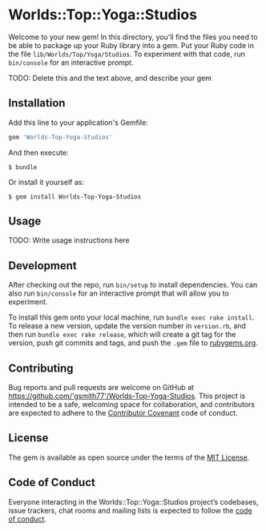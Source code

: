 # Worlds::Top::Yoga::Studios

Welcome to your new gem! In this directory, you'll find the files you need to be able to package up your Ruby library into a gem. Put your Ruby code in the file `lib/Worlds/Top/Yoga/Studios`. To experiment with that code, run `bin/console` for an interactive prompt.

TODO: Delete this and the text above, and describe your gem

## Installation

Add this line to your application's Gemfile:

```ruby
gem 'Worlds-Top-Yoga-Studios'
```

And then execute:

    $ bundle

Or install it yourself as:

    $ gem install Worlds-Top-Yoga-Studios

## Usage

TODO: Write usage instructions here

## Development

After checking out the repo, run `bin/setup` to install dependencies. You can also run `bin/console` for an interactive prompt that will allow you to experiment.

To install this gem onto your local machine, run `bundle exec rake install`. To release a new version, update the version number in `version.rb`, and then run `bundle exec rake release`, which will create a git tag for the version, push git commits and tags, and push the `.gem` file to [rubygems.org](https://rubygems.org).

## Contributing

Bug reports and pull requests are welcome on GitHub at https://github.com/'gsmith77'/Worlds-Top-Yoga-Studios. This project is intended to be a safe, welcoming space for collaboration, and contributors are expected to adhere to the [Contributor Covenant](http://contributor-covenant.org) code of conduct.

## License

The gem is available as open source under the terms of the [MIT License](https://opensource.org/licenses/MIT).

## Code of Conduct

Everyone interacting in the Worlds::Top::Yoga::Studios project’s codebases, issue trackers, chat rooms and mailing lists is expected to follow the [code of conduct](https://github.com/'gsmith77'/Worlds-Top-Yoga-Studios/blob/master/CODE_OF_CONDUCT.md).
